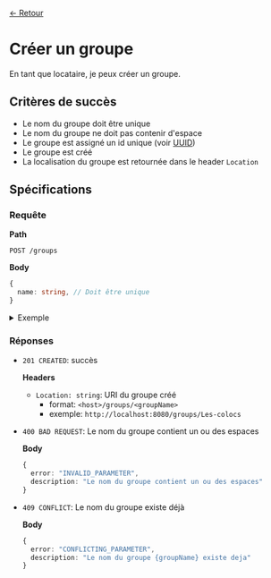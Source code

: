 [← Retour](../README.md)

# Créer un groupe

En tant que locataire, je peux créer un groupe.

## Critères de succès

- Le nom du groupe doit être unique
- Le nom du groupe ne doit pas contenir d'espace
- Le groupe est assigné un id unique (voir [UUID](https://www.baeldung.com/java-uuid))
- Le groupe est créé
- La localisation du groupe est retournée dans le header `Location`

## Spécifications

### Requête

**Path**

`POST /groups`

**Body**

```ts
{
  name: string, // Doit être unique
}
```

<details>
<summary>Exemple</summary>

```json
{
  "name": "Les-colocs"
}
```

</details>

### Réponses

- `201 CREATED`: succès

  **Headers**

  - `Location: string`: URI du groupe créé
    - format: `<host>/groups/<groupName>`
    - exemple: `http://localhost:8080/groups/Les-colocs`

- `400 BAD REQUEST`: Le nom du groupe contient un ou des espaces

  **Body**

  ```ts
  {
    error: "INVALID_PARAMETER",
    description: "Le nom du groupe contient un ou des espaces"
  }
  ```

- `409 CONFLICT`: Le nom du groupe existe déjà

  **Body**

  ```ts
  {
    error: "CONFLICTING_PARAMETER",
    description: "Le nom du groupe {groupName} existe deja"
  }
  ```
